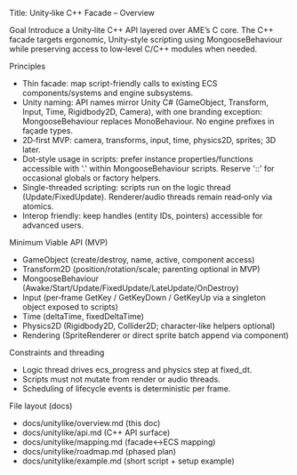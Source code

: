 Title: Unity‑like C++ Facade – Overview

Goal
Introduce a Unity‑lite C++ API layered over AME’s C core. The C++ facade targets ergonomic, Unity‑style scripting using MongooseBehaviour while preserving access to low‑level C/C++ modules when needed.

Principles
- Thin facade: map script-friendly calls to existing ECS components/systems and engine subsystems.
- Unity naming: API names mirror Unity C# (GameObject, Transform, Input, Time, Rigidbody2D, Camera), with one branding exception: MongooseBehaviour replaces MonoBehaviour. No engine prefixes in façade types.
- 2D‑first MVP: camera, transforms, input, time, physics2D, sprites; 3D later.
- Dot‑style usage in scripts: prefer instance properties/functions accessible with '.' within MongooseBehaviour scripts. Reserve '::' for occasional globals or factory helpers.
- Single-threaded scripting: scripts run on the logic thread (Update/FixedUpdate). Renderer/audio threads remain read‑only via atomics.
- Interop friendly: keep handles (entity IDs, pointers) accessible for advanced users.

Minimum Viable API (MVP)
- GameObject (create/destroy, name, active, component access)
- Transform2D (position/rotation/scale; parenting optional in MVP)
- MongooseBehaviour (Awake/Start/Update/FixedUpdate/LateUpdate/OnDestroy)
- Input (per‑frame GetKey / GetKeyDown / GetKeyUp via a singleton object exposed to scripts)
- Time (deltaTime, fixedDeltaTime)
- Physics2D (Rigidbody2D, Collider2D; character‑like helpers optional)
- Rendering (SpriteRenderer or direct sprite batch append via component)

Constraints and threading
- Logic thread drives ecs_progress and physics step at fixed_dt.
- Scripts must not mutate from render or audio threads.
- Scheduling of lifecycle events is deterministic per frame.

File layout (docs)
- docs/unitylike/overview.md (this doc)
- docs/unitylike/api.md (C++ API surface)
- docs/unitylike/mapping.md (facade↔ECS mapping)
- docs/unitylike/roadmap.md (phased plan)
- docs/unitylike/example.md (short script + setup example)
